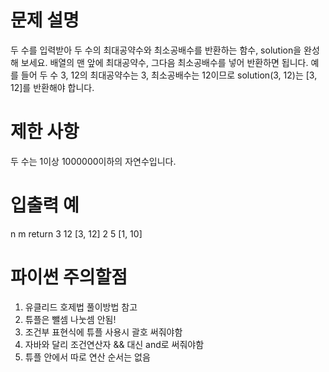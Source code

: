 # 문제 설명
두 수를 입력받아 두 수의 최대공약수와 최소공배수를 반환하는 함수, solution을 완성해 보세요. 배열의 맨 앞에 최대공약수, 그다음 최소공배수를 넣어 반환하면 됩니다. 예를 들어 두 수 3, 12의 최대공약수는 3, 최소공배수는 12이므로 solution(3, 12)는 [3, 12]를 반환해야 합니다.

# 제한 사항
두 수는 1이상 1000000이하의 자연수입니다.

# 입출력 예
n	m	return
3	12	[3, 12]
2	5	[1, 10]

# 파이썬 주의할점
1. 유클리드 호제법 풀이방법 참고
2. 튜플은 뺄셈 나눗셈 안됨!
3. 조건부 표현식에 튜플 사용시 괄호 써줘야함
4. 자바와 달리 조건연산자 && 대신 and로 써줘야함
5. 튜플 안에서 따로 연산 순서는 없음
